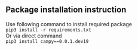 ## Package installation instruction

Use following command to install required package\
`pip3 install -r requirements.txt`\
Or via direct command\
`pip3 install campy==0.0.1.dev19`
